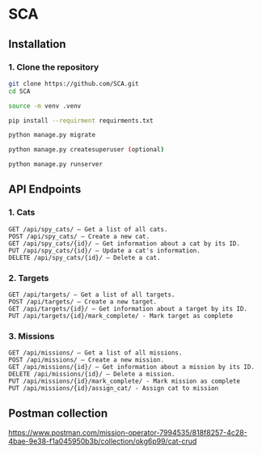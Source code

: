 # SCA

## Installation
### 1. Clone the repository

```bash
git clone https://github.com/SCA.git
cd SCA

source -m venv .venv

pip install --requirment requirments.txt

python manage.py migrate

python manage.py createsuperuser (optional)

python manage.py runserver
```


## API Endpoints
### 1. Cats

    GET /api/spy_cats/ — Get a list of all cats.
    POST /api/spy_cats/ — Create a new cat.
    GET /api/spy_cats/{id}/ — Get information about a cat by its ID.
    PUT /api/spy_cats/{id}/ — Update a cat's information.
    DELETE /api/spy_cats/{id}/ — Delete a cat.

### 2. Targets

    GET /api/targets/ — Get a list of all targets.
    POST /api/targets/ — Create a new target.
    GET /api/targets/{id}/ — Get information about a target by its ID.
    PUT /api/targets/{id}/mark_complete/ - Mark target as complete
    
### 3. Missions
    GET /api/missions/ — Get a list of all missions.
    POST /api/missions/ — Create a new mission.
    GET /api/missions/{id}/ — Get information about a mission by its ID.
    DELETE /api/missions/{id}/ — Delete a mission.
    PUT /api/missions/{id}/mark_complete/ - Mark mission as complete
    PUT /api/missions/{id}/assign_cat/ - Assign cat to mission



## Postman collection
https://www.postman.com/mission-operator-7994535/818f8257-4c28-4bae-9e38-f1a045950b3b/collection/okg6p99/cat-crud